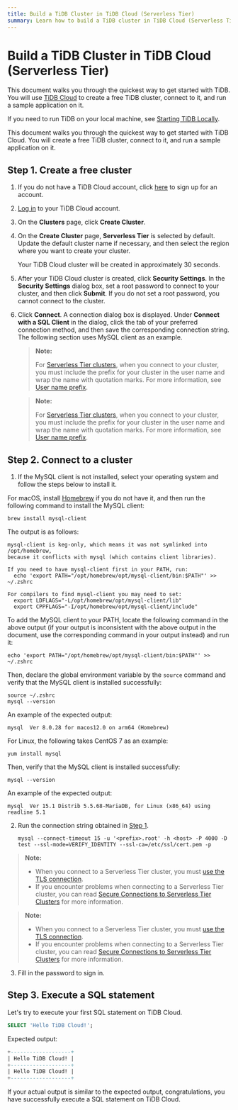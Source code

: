 ```yaml
---
title: Build a TiDB Cluster in TiDB Cloud (Serverless Tier)
summary: Learn how to build a TiDB cluster in TiDB Cloud (Serverless Tier) and connect to a TiDB Cloud cluster.
---
```


<!-- markdownlint-disable MD029 -->

# Build a TiDB Cluster in TiDB Cloud (Serverless Tier)

<CustomContent platform="tidb">

This document walks you through the quickest way to get started with TiDB. You will use [TiDB Cloud](https://en.pingcap.com/tidb-cloud) to create a free TiDB cluster, connect to it, and run a sample application on it.

If you need to run TiDB on your local machine, see [Starting TiDB Locally](/quick-start-with-tidb.md).

</CustomContent>

<CustomContent platform="tidb-cloud">

This document walks you through the quickest way to get started with TiDB Cloud. You will create a free TiDB cluster, connect to it, and run a sample application on it.

</CustomContent>

## Step 1. Create a free cluster

1. If you do not have a TiDB Cloud account, click [here](https://tidbcloud.com/free-trial) to sign up for an account.

2. [Log in](https://tidbcloud.com/) to your TiDB Cloud account.

3. On the **Clusters** page, click **Create Cluster**.

4. On the **Create Cluster** page, **Serverless Tier** is selected by default. Update the default cluster name if necessary, and then select the region where you want to create your cluster.

    Your TiDB Cloud cluster will be created in approximately 30 seconds.

6. After your TiDB Cloud cluster is created, click **Security Settings**. In the **Security Settings** dialog box, set a root password to connect to your cluster, and then click **Submit**. If you do not set a root password, you cannot connect to the cluster.

7. Click **Connect**. A connection dialog box is displayed. Under **Connect with a SQL Client** in the dialog, click the tab of your preferred connection method, and then save the corresponding connection string. The following section uses MySQL client as an example.

    <CustomContent platform="tidb">

    > **Note:**
    >
    > For [Serverless Tier clusters](https://docs.pingcap.com/tidbcloud/select-cluster-tier#serverless-tier), when you connect to your cluster, you must include the prefix for your cluster in the user name and wrap the name with quotation marks. For more information, see [User name prefix](https://docs.pingcap.com/tidbcloud/select-cluster-tier#user-name-prefix).

    </CustomContent>

    <CustomContent platform="tidb-cloud">

    > **Note:**
    >
    > For [Serverless Tier clusters](/tidb-cloud/select-cluster-tier.md#serverless-tier-beta), when you connect to your cluster, you must include the prefix for your cluster in the user name and wrap the name with quotation marks. For more information, see [User name prefix](/tidb-cloud/select-cluster-tier.md#user-name-prefix).

    </CustomContent>

## Step 2. Connect to a cluster

1. If the MySQL client is not installed, select your operating system and follow the steps below to install it.

<SimpleTab>

<div label="macOS">

For macOS, install [Homebrew](https://brew.sh/index) if you do not have it, and then run the following command to install the MySQL client:


```shell
brew install mysql-client
```

The output is as follows:

```
mysql-client is keg-only, which means it was not symlinked into /opt/homebrew,
because it conflicts with mysql (which contains client libraries).

If you need to have mysql-client first in your PATH, run:
  echo 'export PATH="/opt/homebrew/opt/mysql-client/bin:$PATH"' >> ~/.zshrc

For compilers to find mysql-client you may need to set:
  export LDFLAGS="-L/opt/homebrew/opt/mysql-client/lib"
  export CPPFLAGS="-I/opt/homebrew/opt/mysql-client/include"
```

To add the MySQL client to your PATH, locate the following command in the above output (if your output is inconsistent with the above output in the document, use the corresponding command in your output instead) and run it:


```shell
echo 'export PATH="/opt/homebrew/opt/mysql-client/bin:$PATH"' >> ~/.zshrc
```

Then, declare the global environment variable by the `source` command and verify that the MySQL client is installed successfully:


```shell
source ~/.zshrc
mysql --version
```

An example of the expected output:

```
mysql  Ver 8.0.28 for macos12.0 on arm64 (Homebrew)
```

</div>

<div label="Linux">

For Linux, the following takes CentOS 7 as an example:


```shell
yum install mysql
```

Then, verify that the MySQL client is installed successfully:


```shell
mysql --version
```

An example of the expected output:

```
mysql  Ver 15.1 Distrib 5.5.68-MariaDB, for Linux (x86_64) using readline 5.1
```

</div>

</SimpleTab>

2. Run the connection string obtained in [Step 1](#step-1-create-a-free-cluster).

    
    ```shell
    mysql --connect-timeout 15 -u '<prefix>.root' -h <host> -P 4000 -D test --ssl-mode=VERIFY_IDENTITY --ssl-ca=/etc/ssl/cert.pem -p
    ```

<CustomContent platform="tidb">

> **Note:**
>
> - When you connect to a Serverless Tier cluster, you must [use the TLS connection](https://docs.pingcap.com/tidbcloud/secure-connections-to-serverless-tier-clusters).
> - If you encounter problems when connecting to a Serverless Tier cluster, you can read [Secure Connections to Serverless Tier Clusters](https://docs.pingcap.com/tidbcloud/secure-connections-to-serverless-tier-clusters) for more information.

</CustomContent>

<CustomContent platform="tidb-cloud">

> **Note:**
>
> - When you connect to a Serverless Tier cluster, you must [use the TLS connection](/tidb-cloud/secure-connections-to-serverless-tier-clusters.md).
> - If you encounter problems when connecting to a Serverless Tier cluster, you can read [Secure Connections to Serverless Tier Clusters](/tidb-cloud/secure-connections-to-serverless-tier-clusters.md) for more information.

</CustomContent>

3. Fill in the password to sign in.

## Step 3. Execute a SQL statement

Let's try to execute your first SQL statement on TiDB Cloud.

```sql
SELECT 'Hello TiDB Cloud!';
```

Expected output:

```sql
+-------------------+
| Hello TiDB Cloud! |
+-------------------+
| Hello TiDB Cloud! |
+-------------------+
```

If your actual output is similar to the expected output, congratulations, you have successfully execute a SQL statement on TiDB Cloud.
